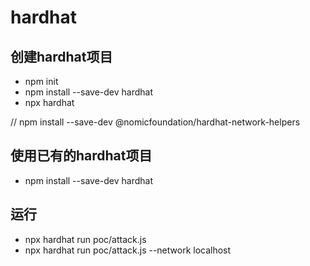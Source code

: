# hardhat

## 创建hardhat项目
* npm init
* npm install --save-dev hardhat
* npx hardhat

//
npm install --save-dev @nomicfoundation/hardhat-network-helpers

## 使用已有的hardhat项目
* npm install --save-dev hardhat

## 运行
* npx hardhat run poc/attack.js
* npx hardhat run poc/attack.js --network localhost